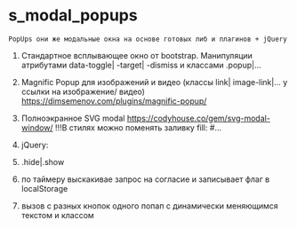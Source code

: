 # s_modal_popups
	PopUps они же модальные окна на основе готовых либ и плагинов + jQuery

1.  Стандартное всплывающее окно от bootstrap.
	Манипуляции атрибутами data-toggle| -target| -dismiss и классами .popup|...

2.  Magnific Popup для изображений и видео (классы link| image-link|... у ссылки на изображение/ видео)
https://dimsemenov.com/plugins/magnific-popup/

3.  Полноэкранное SVG modal 
	https://codyhouse.co/gem/svg-modal-window/
!!!В стилях можно поменять заливку fill: #...

4.  jQuery:
  1.  .hide|.show
  2.  по таймеру выскакивае запрос на согласие и записывает флаг в localStorage
  3.  вызов с разных кнопок одного попап с динамически меняющимся текстом и классом  

